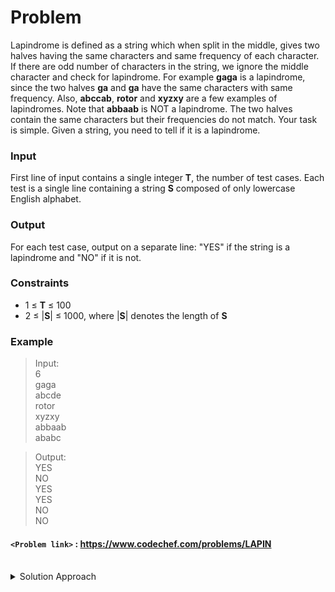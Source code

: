 # Problem
Lapindrome is defined as a string which when split in the middle, gives two halves having the same characters and same frequency of each character. If there are odd number of characters in the string, we ignore the middle character and check for lapindrome. For example **gaga** is a lapindrome, since the two halves **ga** and **ga** have the same characters with same frequency. Also, **abccab**, **rotor** and **xyzxy** are a few examples of lapindromes. Note that **abbaab** is NOT a lapindrome. The two halves contain the same characters but their frequencies do not match.
Your task is simple. Given a string, you need to tell if it is a lapindrome.

### Input
First line of input contains a single integer **T**, the number of test cases.
Each test is a single line containing a string **S** composed of only lowercase English alphabet.

### Output
For each test case, output on a separate line: "YES" if the string is a lapindrome and "NO" if it is not.

### Constraints
* 1 ≤ **T** ≤ 100
* 2 ≤ |**S**| ≤ 1000, where |**S**| denotes the length of **S**

### Example
>Input:<br/>
6<br/>
gaga<br/>
abcde<br/>
rotor<br/>
xyzxy<br/>
abbaab<br/>
ababc<br/>

>Output:<br/>
YES<br/>
NO<br/>
YES<br/>
YES<br/>
NO<br/>
NO<br/>

#### `<Problem link>` : <https://www.codechef.com/problems/LAPIN>
<br/>
<details>
  <summary>Solution Approach</summary>
  
  ######
  
  We just have to maintain a count of the characters for each halves of the string. We maintain a map and increment count of the character for left half and decrement the count for the right half. After the processing of the string is done, if we are left with a frequency of any character not equal to zero, then the ans is **NO** else the ans is **YES**.    
  
  ### References
  
  >https://discuss.codechef.com/t/lapin-editorial/2335<br/>
  
</details>
